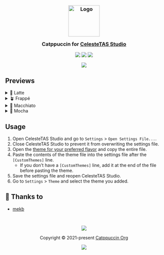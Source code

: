 <h3 align="center">
	<img src="https://raw.githubusercontent.com/catppuccin/catppuccin/main/assets/logos/exports/1544x1544_circle.png" width="100" alt="Logo"/><br/>
	<img src="https://raw.githubusercontent.com/catppuccin/catppuccin/main/assets/misc/transparent.png" height="30" width="0px"/>
	Catppuccin for <a href="https://github.com/EverestAPI/CelesteTAS-EverestInterop">CelesteTAS Studio</a>
	<img src="https://raw.githubusercontent.com/catppuccin/catppuccin/main/assets/misc/transparent.png" height="30" width="0px"/>
</h3>

<p align="center">
	<a href="https://github.com/catppuccin/celeste-tas-studio/stargazers"><img src="https://img.shields.io/github/stars/catppuccin/celeste-tas-studio?colorA=363a4f&colorB=b7bdf8&style=for-the-badge"></a>
	<a href="https://github.com/catppuccin/celeste-tas-studio/issues"><img src="https://img.shields.io/github/issues/catppuccin/celeste-tas-studio?colorA=363a4f&colorB=f5a97f&style=for-the-badge"></a>
	<a href="https://github.com/catppuccin/celeste-tas-studio/contributors"><img src="https://img.shields.io/github/contributors/catppuccin/celeste-tas-studio?colorA=363a4f&colorB=a6da95&style=for-the-badge"></a>
</p>

<p align="center">
	<img src="https://raw.githubusercontent.com/catppuccin/celeste-tas-studio/main/assets/preview.webp"/>
</p>

## Previews

<details>
<summary>🌻 Latte</summary>
<img src="https://raw.githubusercontent.com/catppuccin/celeste-tas-studio/main/assets/latte.webp"/>
</details>
<details>
<summary>🪴 Frappé</summary>
<img src="https://raw.githubusercontent.com/catppuccin/celeste-tas-studio/main/assets/frappe.webp"/>
</details>
<details>
<summary>🌺 Macchiato</summary>
<img src="https://raw.githubusercontent.com/catppuccin/celeste-tas-studio/main/assets/macchiato.webp"/>
</details>
<details>
<summary>🌿 Mocha</summary>
<img src="https://raw.githubusercontent.com/catppuccin/celeste-tas-studio/main/assets/mocha.webp"/>
</details>

## Usage

1. Open CelesteTAS Studio and go to `Settings` > `Open Settings File...`.
2. Close CelesteTAS Studio to prevent it from overwriting the settings file.
3. Open the [theme for your preferred flavor](themes/) and copy the entire file.
4. Paste the contents of the theme file into the settings file after the `[CustomThemes]` line.
    - If you don't have a `[CustomThemes]` line, add it at the end of the file before pasting the theme.
5. Save the settings file and reopen CelesteTAS Studio.
6. Go to `Settings` > `Theme` and select the theme you added.

## 💝 Thanks to

- [mekb](https://github.com/mekb-turtle)

&nbsp;

<p align="center">
	<img src="https://raw.githubusercontent.com/catppuccin/catppuccin/main/assets/footers/gray0_ctp_on_line.svg?sanitize=true" />
</p>

<p align="center">
	Copyright &copy; 2021-present <a href="https://github.com/catppuccin" target="_blank">Catppuccin Org</a>
</p>

<p align="center">
	<a href="https://github.com/catppuccin/catppuccin/blob/main/LICENSE"><img src="https://img.shields.io/static/v1.svg?style=for-the-badge&label=License&message=MIT&logoColor=d9e0ee&colorA=363a4f&colorB=b7bdf8"/></a>
</p>
